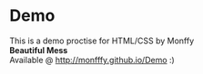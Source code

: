 # Demo
This is a demo proctise for HTML/CSS by Monffy 
<br>
<strong>Beautiful Mess</strong>
<br>
Available @ http://monfffy.github.io/Demo :)
